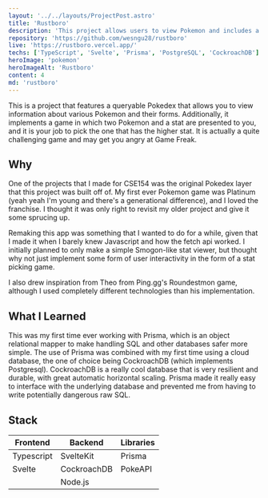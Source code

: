 ```yaml
---
layout: '../../layouts/ProjectPost.astro'
title: 'Rustboro'
description: 'This project allows users to view Pokemon and includes a challenge feature, where users choose the Pokemon with the higher value for a specified stat.'
repository: 'https://github.com/wesngu28/rustboro'
live: 'https://rustboro.vercel.app/'
techs: ['TypeScript', 'Svelte', 'Prisma', 'PostgreSQL', 'CockroachDB']
heroImage: 'pokemon'
heroImageAlt: 'Rustboro'
content: 4
md: 'rustboro'
---
```


This is a project that features a queryable Pokedex that allows you to view information about various Pokemon and their forms. Additionally, it implements a game in which two Pokemon and a stat are presented to you, and it is your job to pick the one that has the higher stat. It is actually a quite challenging game and may get you angry at Game Freak.

## Why

One of the projects that I made for CSE154 was the original Pokedex layer that this project was built off of. My first ever Pokemon game was Platinum (yeah yeah I'm young and there's a generational difference), and I loved the franchise. I thought it was only right to revisit my older project and give it some sprucing up.

Remaking this app was something that I wanted to do for a while, given that I made it when I barely knew Javascript and how the fetch api worked. I initially planned to only make a simple Smogon-like stat viewer, but thought why not just implement some form of user interactivity in the form of a stat picking game.

I also drew inspiration from Theo from Ping.gg's Roundestmon game, although I used completely different technologies than his implementation.

## What I Learned

This was my first time ever working with Prisma, which is an object relational mapper to make handling SQL and other databases safer more simple. The use of Prisma was combined with my first time using a cloud database, the one of choice being CockroachDB (which implements Postgresql). CockroachDB is a really cool database that is very resilient and durable, with great automatic horizontal scaling. Prisma made it really easy to interface with the underlying database and prevented me from having to write potentially dangerous raw SQL.

## Stack

| Frontend    | Backend     | Libraries
| ----------- | ----------- | ----------- |
| Typescript      | SvelteKit      | Prisma |
| Svelte   |    CockroachDB     | PokeAPI |
|          |         Node.js         |
